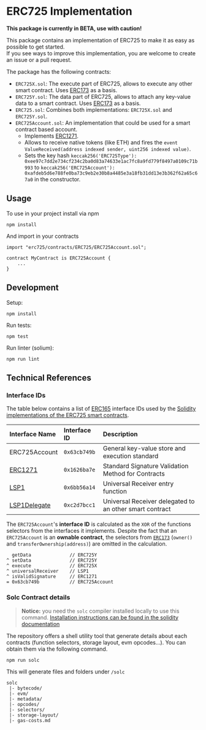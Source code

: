 # ERC725 Implementation

**This package is currently in BETA, use with caution!**

This package contains an implementation of ERC725 to make it as easy as possible to get started.\
If you see ways to improve this implementation, you are welcome to create an issue or a pull request.

The package has the following contracts:

- `ERC725X.sol`: The execute part of ERC725, allows to execute any other smart contract. Uses [ERC173](https://eips.ethereum.org/EIPS/eip-173) as a basis.
- `ERC725Y.sol`: The data part of ERC725, allows to attach any key-value data to a smart contract. Uses [ERC173](https://eips.ethereum.org/EIPS/eip-173) as a basis.
- `ERC725.sol`: Combines both implementations: `ERC725X.sol` and `ERC725Y.sol`.
- `ERC725Account.sol`: An implementation that could be used for a smart contract based account.
  - Implements [ERC1271](https://github.com/ethereum/EIPs/blob/master/EIPS/eip-1271.md).
  - Allows to receive native tokens (like ETH) and fires the `event ValueReceived(address indexed sender, uint256 indexed value)`.
  - Sets the key hash `keccak256('ERC725Type'): 0xee97c7dd2e734cf234c2ba0d83a74633e1ac7fc8a9fd779f8497a0109c71b993` to `keccak256('ERC725Account'): 0xafdeb5d6e788fe0ba73c9eb2e30b8a4485e3a18fb31dd13e3b362f62a65c67a0` in the constructor.

## Usage

To use in your project install via npm

```
npm install
```

And import in your contracts

```
import "erc725/contracts/ERC725/ERC725Account.sol";

contract MyContract is ERC725Account {
    ...
}
```

## Development

Setup:

```
npm install
```

Run tests:

```
npm test
```

Run linter (solium):

```
npm run lint
```

## Technical References

### Interface IDs

The table below contains a list of [ERC165]() interface IDs used by the [Solidity implementations of the ERC725 smart contracts]().

| Interface Name                                                                                                            | Interface ID | Description                                             |
| :------------------------------------------------------------------------------------------------------------------------ | :----------- | :------------------------------------------------------ |
| ERC725Account                                                                                                             | `0x63cb749b` | General key-value store and execution standard          |
| [ERC1271](https://github.com/ethereum/EIPs/blob/master/EIPS/eip-1271.md)                                                  | `0x1626ba7e` | Standard Signature Validation Method for Contracts      |
| [LSP1](https://github.com/lukso-network/LIPs/blob/main/LSPs/LSP-1-UniversalReceiver.md)                                   | `0x6bb56a14` | Universal Receiver entry function                       |
| [LSP1Delegate](https://github.com/lukso-network/LIPs/blob/main/LSPs/LSP-0-ERC725Account.md#lsp1universalreceiverdelegate) | `0xc2d7bcc1` | Universal Receiver delegated to an other smart contract |

The `ERC725Account`'s **interface ID** is calculated as the `XOR` of the functions selectors from the interfaces it implements.
Despite the fact that an `ERC725Account` is an **ownable contract**, the selectors from [`ERC173`](https://github.com/ethereum/EIPs/blob/master/EIPS/eip-173.md) (`owner()` and `transferOwnership(address)`) are omitted in the calculation.

```
  getData              // ERC725Y
^ setData              // ERC725Y
^ execute              // ERC725X
^ universalReceiver    // LSP1
^ isValidSignature     // ERC1271
= 0x63cb749b           // ERC725Account
```

### Solc Contract details

> **Notice:** you need the `solc` compiler installed locally to use this command. [Installation instructions can be found in the solidity documentation](https://docs.soliditylang.org/en/v0.8.9/installing-solidity.html)

The repository offers a shell utility tool that generate details about each contracts (function selectors, storage layout, evm opcodes...). You can obtain them via the following command.

```bash
npm run solc
```

This will generate files and folders under `/solc`

```
solc
 |- bytecode/
 |- evm/
 |- metadata/
 |- opcodes/
 |- selectors/
 |- storage-layout/
 |- gas-costs.md

```
